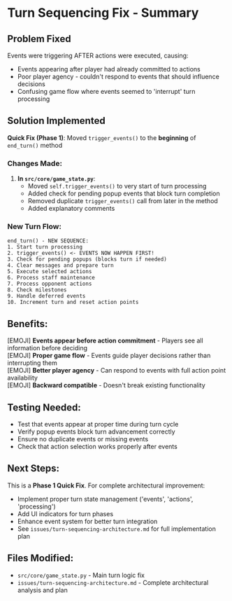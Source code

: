 # Turn Sequencing Fix - Summary

## Problem Fixed
Events were triggering AFTER actions were executed, causing:
- Events appearing after player had already committed to actions
- Poor player agency - couldn't respond to events that should influence decisions  
- Confusing game flow where events seemed to 'interrupt' turn processing

## Solution Implemented  
**Quick Fix (Phase 1)**: Moved `trigger_events()` to the **beginning** of `end_turn()` method

### Changes Made:
1. **In `src/core/game_state.py`**:
   - Moved `self.trigger_events()` to very start of turn processing
   - Added check for pending popup events that block turn completion
   - Removed duplicate `trigger_events()` call from later in the method
   - Added explanatory comments

### New Turn Flow:
```
end_turn() - NEW SEQUENCE:
1. Start turn processing
2. trigger_events() <- EVENTS NOW HAPPEN FIRST!
3. Check for pending popups (blocks turn if needed)
4. Clear messages and prepare turn
5. Execute selected actions  
6. Process staff maintenance
7. Process opponent actions
8. Check milestones
9. Handle deferred events
10. Increment turn and reset action points
```

## Benefits:
[EMOJI] **Events appear before action commitment** - Players see all information before deciding  
[EMOJI] **Proper game flow** - Events guide player decisions rather than interrupting them  
[EMOJI] **Better player agency** - Can respond to events with full action point availability  
[EMOJI] **Backward compatible** - Doesn't break existing functionality  

## Testing Needed:
- Test that events appear at proper time during turn cycle
- Verify popup events block turn advancement correctly  
- Ensure no duplicate events or missing events
- Check that action selection works properly after events

## Next Steps:
This is a **Phase 1 Quick Fix**. For complete architectural improvement:
- Implement proper turn state management ('events', 'actions', 'processing')
- Add UI indicators for turn phases
- Enhance event system for better turn integration
- See `issues/turn-sequencing-architecture.md` for full implementation plan

## Files Modified:
- `src/core/game_state.py` - Main turn logic fix
- `issues/turn-sequencing-architecture.md` - Complete architectural analysis and plan
